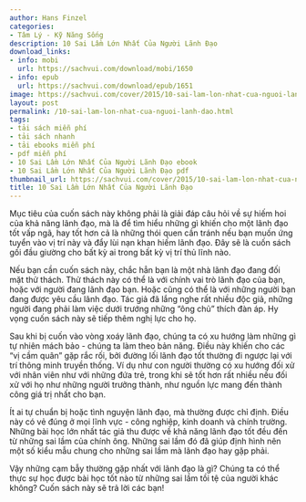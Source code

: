 ```yaml
---
author: Hans Finzel
categories:
- Tâm Lý - Kỹ Năng Sống
description: 10 Sai Lầm Lớn Nhất Của Người Lãnh Đạo
download_links:
- info: mobi
  url: https://sachvui.com/download/mobi/1650
- info: epub
  url: https://sachvui.com/download/epub/1651
image: https://sachvui.com/cover/2015/10-sai-lam-lon-nhat-cua-nguoi-lanh-dao.jpg
layout: post
permalink: /10-sai-lam-lon-nhat-cua-nguoi-lanh-dao.html
tags:
- tải sách miễn phí
- tải sách nhanh
- tải ebooks miễn phí
- pdf miễn phí
- 10 Sai Lầm Lớn Nhất Của Người Lãnh Đạo ebook
- 10 Sai Lầm Lớn Nhất Của Người Lãnh Đạo pdf
thumbnail_url: https://sachvui.com/cover/2015/10-sai-lam-lon-nhat-cua-nguoi-lanh-dao.jpg
title: 10 Sai Lầm Lớn Nhất Của Người Lãnh Đạo
---
```


 <div class="item-desc text-justify"> <p>Mục tiêu của cuốn sách này không phải là giải đáp câu hỏi về sự hiếm hoi của khả năng lãnh đạo, mà là để tìm hiểu những gì khiến cho một lãnh đạo tốt vấp ngã, hay tốt hơn cả là những thói quen cần tránh nếu bạn muốn ứng tuyển vào vị trí này và đẩy lùi nạn khan hiếm lãnh đạo. Đây sẽ là cuốn sách gối đầu giường cho bất kỳ ai trong bất kỳ vị trí thủ lĩnh nào.</p><p>Nếu bạn cần cuốn sách này, chắc hẳn bạn là một nhà lãnh đạo đang đối mặt thử thách. Thử thách này có thể là với chính vai trò lãnh đạo của bạn, hoặc với người đang lãnh đạo bạn. Hoặc cũng có thể là với những người bạn đang được yêu cầu lãnh đạo. Tác giả đã lắng nghe rất nhiều độc giả, những người đang phải làm việc dưới trướng những “ông chủ” thích đàn áp. Hy vọng cuốn sách này sẽ tiếp thêm nghị lực cho họ.</p><p>Sau khi bị cuốn vào vòng xoáy lãnh đạo, chúng ta có xu hướng làm những gì tự nhiên mách bảo - chúng ta làm theo bản năng. Điều này khiến cho các “vị cầm quân” gặp rắc rối, bởi đường lối lãnh đạo tốt thường đi ngược lại với trí thông minh truyền thống. Ví dụ như con người thường có xu hướng đối xử với nhân viên như với những đứa trẻ, trong khi sẽ tốt hơn rất nhiều nếu đối xử với họ như những người trưởng thành, như nguồn lực mang đến thành công giá trị nhất cho bạn.</p><p>Ít ai tự chuẩn bị hoặc tình nguyện lãnh đạo, mà thường được chỉ định. Điều này có vẻ đúng ở mọi lĩnh vực - công nghiệp, kinh doanh và chính trường. Những bài học lớn nhất tác giả thu được về khả năng lãnh đạo tốt đều đến từ những sai lầm của chính ông. Những sai lầm đó đã giúp định hình nên một số kiểu mẫu chung cho những sai lầm mà lãnh đạo hay gặp phải.</p><p>Vậy những cạm bẫy thường gặp nhất với lãnh đạo là gì? Chúng ta có thể thực sự học được bài học tốt nào từ những sai lầm tồi tệ của người khác không? Cuốn sách này sẽ trả lời các bạn!</p> </div>